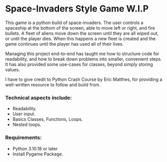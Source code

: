 # Space-Invaders Style Game W.I.P
This game is a python build of space-invaders.
The user controls a spaceship at the bottom of the screen, able to move left or right, and fire bullets.
A fleet of aliens move down the screen until they are all wiped out, or until the player dies.
When this happens a new fleet is created and the game continues until the player has used all
of their lives.

Managing this project end-to-end has taught me how to structure code for readability,
and how to break down problems into smaller, convenient steps.
It has also provided some use-cases for classes, beyond simply storing values.

I have to give credit to Python Crash Course by Eric Matthes, for providing a well-written
resource to follow and build from.
### Technical aspects include:

- Readability. 
- User input. 
- Basics Classes, Functions, Loops. 
- Nested loops.

### Requirements: 

- Python 3.10.18 or later
- Install Pygame Package.
